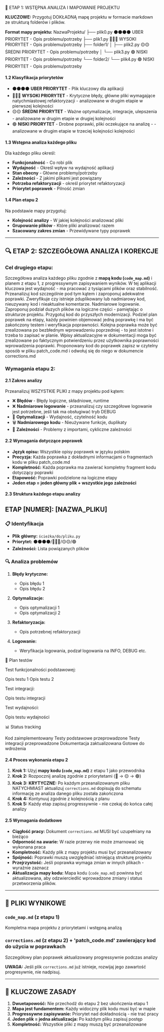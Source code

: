🔄 ETAP 1: WSTĘPNA ANALIZA I MAPOWANIE PROJEKTU

**KLUCZOWE:** Przygotuj DOKŁADNĄ mapę projektu w formacie markdown ze strukturą folderów i plików.

**Format mapy projektu:**
NazwaProjektu/
├── plik0.py ⚫⚫⚫⚫ UBER PRIORYTET - Opis problemu/potrzeby
├── plik1.py 🔴🔴🔴 WYSOKI PRIORYTET - Opis problemu/potrzeby
├── folder1/
│ ├── plik2.py 🟡🟡 ŚREDNI PRIORYTET - Opis problemu/potrzeby
│ └── plik3.py 🟢 NISKI PRIORYTET - Opis problemu/potrzeby
└── folder2/
└── plik4.py 🟢 NISKI PRIORYTET - Opis problemu/potrzeby

#### 1.2 Klasyfikacja priorytetów

- ⚫⚫⚫⚫ **UBER PRIORYTET** - Plik kluczowy dla aplikacji
- 🔴🔴🔴 **WYSOKI PRIORYTET** - Krytyczne błędy, główne pliki wymagające natychmiastowej refaktoryzacji - analizowane w drugim etapie w pierwszej kolejności
- 🟡🟡 **ŚREDNI PRIORYTET** - Ważne optymalizacje, integracje, ulepszenia - analizowane w drugim etapie w drugiej kolejności
- 🟢 **NISKI PRIORYTET** - Drobne poprawki, pliki oczekujące na analizę - - analizowane w drugim etapie w trzeciej kolejności kolejności

#### 1.3 Wstępna analiza każdego pliku

Dla każdego pliku określ:

- **Funkcjonalność** - Co robi plik
- **Wydajność** - Określ wpływ na wydajność aplikacji
- **Stan obecny** - Główne problemy/potrzeby
- **Zależności** - Z jakimi plikami jest powiązany
- **Potrzeba refaktoryzacji** - określ priorytet refaktoryzacji
- **Priorytet poprawek** - Pilność zmian

#### 1.4 Plan etapu 2

Na podstawie mapy przygotuj:

- **Kolejność analizy** - W jakiej kolejności analizować pliki
- **Grupowanie plików** - Które pliki analizować razem
- **Szacowany zakres zmian** - Przewidywane typy poprawek

---

## 🔍 ETAP 2: SZCZEGÓŁOWA ANALIZA I KOREKCJE

### Cel drugiego etapu:

Szczegółowa analiza każdego pliku zgodnie z **mapą kodu (`code_map.md`)** i planem z etapu 1, z progressywnym zapisywaniem wyników. W tej aplikacji kluczowa jest wydajność - ma pracować z tysiącami plików oraz stabilność. Przeanalizuj kod szczególnie pod tym kątem i zaproponuj adekwatne poprawki. Zweryfikuje czy istnieje zduplikowany lub nadmiarowy kod, nieuzywany kod i nieaktualne komentarze. Nadmiarowe logowanie. Zaproponuj podział duzych plików na logiczne części - pamiętając o strukturze projektu. Przygotuj kod do przyszłych modernizacji. Podziel plan poprawek na etapy, każdy powinien objemować jedną poprawkę i ma być zakończony testem i weryfikacja poprawności. Kolejna poprawka może być zrealizowana po bezbłednym wprowadzeniu poprzedniej - to jest istotne i trzeba to zapisać w planie. Wpisy aktualizacyjne w dokumentacji moga być zrealizowane po faktycznym potwierdzeniu przez użytkownika poprawności wprowadzenia poprawki. Proponowany kod do poprawek zapisz w czytelny sposób w pliku patch_code.md i odwołuj się do niego w dokumencie corrections.md

### Wymagania etapu 2:

#### 2.1 Zakres analizy

Przeanalizuj WSZYSTKIE PLIKI z mapy projektu pod kątem:

- ❌ **Błędów** - Błędy logiczne, składniowe, runtime
- ❌ **Nadmiarowe logowanie** - przeanalizuj czy szczegółowe logowanie jest potrzebne, jeśli tak ma obsługiwać tryb DEBUG
- 🔧 **Optymalizacji** - Wydajność, czytelność kodu
- 🗑️ **Nadmiarowego kodu** - Nieużywane funkcje, duplikaty
- 🔗 **Zależności** - Problemy z importami, cykliczne zależności

#### 2.2 Wymagania dotyczące poprawek

- **Język opisu:** Wszystkie opisy poprawek w języku polskim
- **Precyzja:** Każda poprawka z dokładnymi informacjami o fragmentach kodu w pliku patch_code.md
- **Kompletność:** Każda poprawka ma zawierać kompletny fragment kodu dotyczący poprawki
- **Etapowość:** Poprawki podzielone na logiczne etapy
- **Jeden etap = jeden główny plik + wszystkie jego zależności**

#### 2.3 Struktura każdego etapu analizy

## ETAP [NUMER]: [NAZWA_PLIKU]

### 📋 Identyfikacja

- **Plik główny:** `ścieżka/do/pliku.py`
- **Priorytet:** ⚫⚫⚫⚫/🔴🔴🔴/🟡🟡/🟢
- **Zależności:** Lista powiązanych plików

### 🔍 Analiza problemów

1. **Błędy krytyczne:**

   - Opis błędu 1
   - Opis błędu 2

2. **Optymalizacje:**

   - Opis optymalizacji 1
   - Opis optymalizacji 2

3. **Refaktoryzacja:**

   - Opis potrzebnej refaktoryzacji

4. **Logowanie:**
   - Weryfikacja logowania, podzał logowania na INFO, DEBUG etc.

🧪 Plan testów

Test funkcjonalności podstawowej:

Opis testu 1
Opis testu 2

Test integracji:

Opis testu integracji

Test wydajności:

Opis testu wydajności

📊 Status tracking

Kod zaimplementowany
Testy podstawowe przeprowadzone
Testy integracji przeprowadzone
Dokumentacja zaktualizowana
Gotowe do wdrożenia

#### 2.4 Proces wykonania etapu 2

1. **Krok 1:** Użyj **mapy kodu (`code_map.md`)** z etapu 1 jako przewodnika
2. **Krok 2:** Rozpocznij analizę zgodnie z priorytetami (🔴 → 🟡 → 🟢)
3. **Krok 3:** **KRYTYCZNE:** Po każdym przeanalizowanym pliku NATYCHMIAST aktualizuj `corrections.md` dopisują do schematu informację ze analiza danego pliku została zakończona
4. **Krok 4:** Kontynuuj zgodnie z kolejnością z planu
5. **Krok 5:** Każdy etap zapisuj progressywnie - nie czekaj do końca całej analizy

#### 2.5 Wymagania dodatkowe

- **Ciągłość pracy:** Dokument `corrections.md` MUSI być uzupełniany na bieżąco
- **Odporność na awarie:** W razie przerwy nie może zmarnować się wykonana praca
- **Kompletność:** Każdy plik z mapy projektu musi być przeanalizowany
- **Spójność:** Poprawki muszą uwzględniać istniejącą strukturę projektu
- **Przejrzystość:** Jeśli poprawka wymaga zmian w innych plikach - wyraźnie zaznacz
- **Aktualizacja mapy kodu:** Mapa kodu (`code_map.md`) powinna być aktualizowana, aby odzwierciedlić wprowadzone zmiany i status przetworzenia plików.

---

## 📁 PLIKI WYNIKOWE

### `code_map.md` (z etapu 1)

Kompletna mapa projektu z priorytetami i wstępną analizą

### `corrections.md` (z etapu 2) + 'patch_code.md' zawierający kod do użycia w poprawkach

Szczegółowy plan poprawek aktualizowany progressywnie podczas analizy

**UWAGA:** Jeśli plik `corrections.md` już istnieje, rozwijaj jego zawartość progresywnie, nie nadpisuj.

---

## 🎯 KLUCZOWE ZASADY

1. **Dwuetapowość:** Nie przechodź do etapu 2 bez ukończenia etapu 1
2. **Mapa jest fundamentem:** Każdy widoczny plik kodu musi być w mapie
3. **Progressywne zapisywanie:** Priorytet nad dokładnością - nie trać pracy
4. **Jeden plik = jedna aktualizacja:** Po każdym pliku zapisuj postęp
5. **Kompletność:** Wszystkie pliki z mapy muszą być przeanalizowane

```

```
